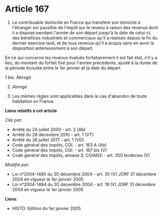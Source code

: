 # Article 167

1. Le contribuable domicilié en France qui transfère son domicile à l'étranger est passible de l'impôt sur le revenu à raison
des revenus dont il a disposé pendant l'année de son départ jusqu'à la date de celui-ci, des bénéfices industriels et
commerciaux qu'il a réalisés depuis la fin du dernier exercice taxé, et de tous revenus qu'il a acquis sans en avoir la
disposition antérieurement à son départ.

En ce qui concerne les revenus évalués forfaitairement il est fait état, s'il y a lieu, du montant du forfait fixé pour
l'année précédente, ajusté à la durée de la période écoulée entre le 1er janvier et la date du départ.

1 bis. Abrogé

2. Abrogé

3. Les mêmes règles sont applicables dans le cas d'abandon de toute habitation en France.

**Liens relatifs à cet article**

_Cité par_:

  - Arrêté du 24 juillet 2000 - art. 2 (Ab)
  - Arrêté du 28 décembre 2010 - art. 1 (VT)
  - Arrêté du 26 juillet 2017 - art. 1 (VD)
  - Code général des impôts, CGI. - art. 163 A (Ab)
  - Code général des impôts, CGI. - art. 167 bis (V)
  - Code général des impôts, annexe 3, CGIAN3. - art. 350 terdecies (V)

_Modifié par_:

  - Loi n°2004-1485 du 30 décembre 2004 - art. 30 (V) JORF 31 décembre 2004 en vigueur le 1er janvier 2005
  - Loi n°2004-1484 du 30 décembre 2004 - art. 19 (V) JORF 31 décembre 2004 en vigueur le 1er janvier 2005

**Liens**:

  - HISTO: Edition du 1er janvier 2005
